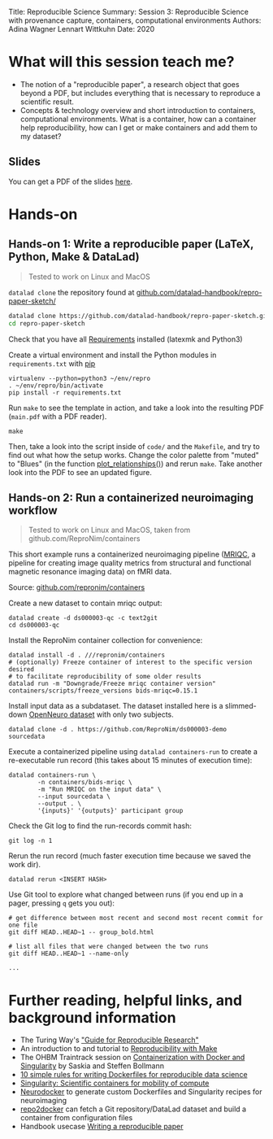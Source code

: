 Title:   Reproducible Science
Summary: Session 3: Reproducible Science with provenance capture, containers, computational environments
Authors: Adina Wagner
         Lennart Wittkuhn
Date:    2020


# What will this session teach me?

- The notion of a "reproducible paper", a research object that goes beyond a PDF, but includes everything that is necessary to reproduce a scientific result.
- Concepts & technology overview and short introduction to containers, computational environments. What is a container, how can a container help reproducibility, how can I get or make containers and add them to my dataset?

## Slides

You can get a PDF of the slides [here](https://github.com/datalad-handbook/course/blob/master/talks/PDFs/MPI_Berlin_03.pdf).

# Hands-on

## Hands-on 1: Write a reproducible paper (LaTeX, Python, Make & DataLad)

> Tested to work on Linux and MacOS


``datalad clone`` the repository found at [github.com/datalad-handbook/repro-paper-sketch/](https://github.com/datalad-handbook/repro-paper-sketch/)
```sh
datalad clone https://github.com/datalad-handbook/repro-paper-sketch.git
cd repro-paper-sketch
```

Check that you have all [Requirements](https://github.com/datalad-handbook/repro-paper-sketch/#requirements) installed (latexmk and Python3)

Create a virtual environment and install the Python modules in `requirements.txt` with [pip](https://pip.pypa.io/en/stable/)
```
virtualenv --python=python3 ~/env/repro
. ~/env/repro/bin/activate
pip install -r requirements.txt
```

Run ``make`` to see the template in action, and take a look into the resulting PDF (``main.pdf`` with a PDF reader).
```
make
```

Then, take a look into the script inside of ``code/`` and the ``Makefile``, and try to find out what how the setup works.
Change the color palette from "muted" to "Blues" (in the function [plot_relationships()](https://github.com/datalad-handbook/repro-paper-sketch/blob/395fe9a807f075e7ad42f2b1d55e96ecf152fa7f/code/mk_figuresnstats.py#L38)) and rerun ``make``.
Take another look into the PDF to see an updated figure.


## Hands-on 2: Run a containerized neuroimaging workflow

> Tested to work on Linux and MacOS, taken from github.com/ReproNim/containers

This short example runs a containerized neuroimaging pipeline ([MRIQC](https://mriqc.readthedocs.io/en/stable/), a pipeline for creating image quality metrics from structural and functional magnetic resonance imaging data) on fMRI data.

Source: [github.com/repronim/containers](https://github.com/repronim/containers)

Create a new dataset to contain mriqc output:
```
datalad create -d ds000003-qc -c text2git
cd ds000003-qc
```

Install the ReproNim container collection for convenience:
```
datalad install -d . ///repronim/containers
# (optionally) Freeze container of interest to the specific version desired
# to facilitate reproducibility of some older results
datalad run -m "Downgrade/Freeze mriqc container version" containers/scripts/freeze_versions bids-mriqc=0.15.1
```

Install input data as a subdataset. The dataset installed here is a slimmed-down [OpenNeuro dataset](https://github.com/OpenNeuroDatasets/ds000003) with only two subjects.
```
datalad clone -d . https://github.com/ReproNim/ds000003-demo sourcedata
```

Execute a containerized pipeline using ``datalad containers-run`` to create a re-executable run record (this takes about 15 minutes of execution time):
```
datalad containers-run \
        -n containers/bids-mriqc \
        -m "Run MRIQC on the input data" \
        --input sourcedata \
        --output . \
        '{inputs}' '{outputs}' participant group
```

Check the Git log to find the run-records commit hash:

```
git log -n 1
```
Rerun the run record (much faster execution time because we saved the work dir).

```
datalad rerun <INSERT HASH>
```
Use Git tool to explore what changed between runs (if you end up in a pager, pressing ``q`` gets you out):
```
# get difference between most recent and second most recent commit for one file
git diff HEAD..HEAD~1 -- group_bold.html

# list all files that were changed between the two runs
git diff HEAD..HEAD~1 --name-only

...
```

# Further reading, helpful links, and background information

* The Turing Way's ["Guide for Reproducible Research"](https://the-turing-way.netlify.app/reproducible-research/reproducible-research.html)
* An introduction to and tutorial to [Reproducibility with Make](https://the-turing-way.netlify.app/reproducible-research/make/make-examples.html)
* The OHBM Traintrack session on [Containerization with Docker and Singularity](https://www.youtube.com/watch?v=pc3YOZUG3lQ&feature=youtu.be) by Saskia and Steffen Bollmann
* [10 simple rules for writing Dockerfiles for reproducible data science](https://journals.plos.org/ploscompbiol/article?id=10.1371/journal.pcbi.1008316)
* [Singularity: Scientific containers for mobility of compute](https://journals.plos.org/plosone/article?id=10.1371/journal.pone.0177459)
* [Neurodocker](https://github.com/ReproNim/neurodocker) to generate custom Dockerfiles and Singularity recipes for neuroimaging
* [repo2docker](https://github.com/jupyterhub/repo2docker) can fetch a Git repository/DataLad dataset and build a container from configuration files
* Handbook usecase [Writing a reproducible paper](http://handbook.datalad.org/en/latest/usecases/reproducible-paper.html)